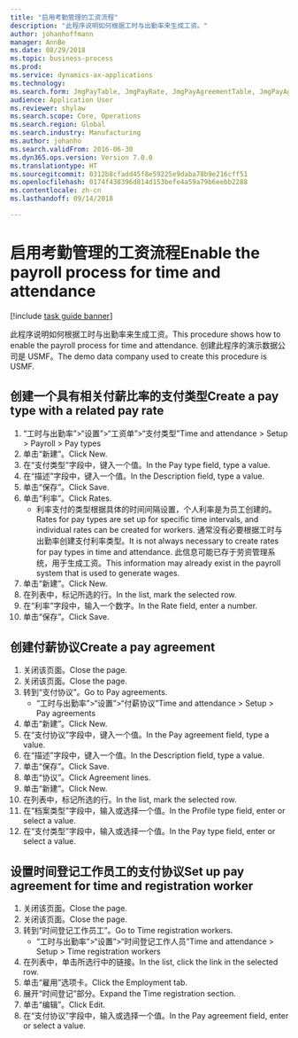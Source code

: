 ```yaml
--- 
title: "启用考勤管理的工资流程"
description: "此程序说明如何根据工时与出勤率来生成工资。"
author: johanhoffmann
manager: AnnBe
ms.date: 08/29/2018
ms.topic: business-process
ms.prod: 
ms.service: dynamics-ax-applications
ms.technology: 
ms.search.form: JmgPayTable, JmgPayRate, JmgPayAgreementTable, JmgPayAgreementLine, HcmWorker
audience: Application User
ms.reviewer: shylaw
ms.search.scope: Core, Operations
ms.search.region: Global
ms.search.industry: Manufacturing
ms.author: johanho
ms.search.validFrom: 2016-06-30
ms.dyn365.ops.version: Version 7.0.0
ms.translationtype: HT
ms.sourcegitcommit: 0312b8cfadd45f8e59225e9daba78b9e216cff51
ms.openlocfilehash: 0174f438396d814d153befe4a59a79b6eebb2288
ms.contentlocale: zh-cn
ms.lasthandoff: 09/14/2018

---
```

# <a name="enable-the-payroll-process-for-time-and-attendance"></a><span data-ttu-id="e5f7a-103">启用考勤管理的工资流程</span><span class="sxs-lookup"><span data-stu-id="e5f7a-103">Enable the payroll process for time and attendance</span></span>

[!include [task guide banner](../../includes/task-guide-banner.md)]

<span data-ttu-id="e5f7a-104">此程序说明如何根据工时与出勤率来生成工资。</span><span class="sxs-lookup"><span data-stu-id="e5f7a-104">This procedure shows how to enable the payroll process for time and attendance.</span></span> <span data-ttu-id="e5f7a-105">创建此程序的演示数据公司是 USMF。</span><span class="sxs-lookup"><span data-stu-id="e5f7a-105">The demo data company used to create this procedure is USMF.</span></span>


## <a name="create-a-pay-type-with-a-related-pay-rate"></a><span data-ttu-id="e5f7a-106">创建一个具有相关付薪比率的支付类型</span><span class="sxs-lookup"><span data-stu-id="e5f7a-106">Create a pay type with a related pay rate</span></span>
1. <span data-ttu-id="e5f7a-107">“工时与出勤率”>“设置”>“工资单”>“支付类型”</span><span class="sxs-lookup"><span data-stu-id="e5f7a-107">Time and attendance > Setup > Payroll > Pay types</span></span>
2. <span data-ttu-id="e5f7a-108">单击“新建”。</span><span class="sxs-lookup"><span data-stu-id="e5f7a-108">Click New.</span></span>
3. <span data-ttu-id="e5f7a-109">在“支付类型”字段中，键入一个值。</span><span class="sxs-lookup"><span data-stu-id="e5f7a-109">In the Pay type field, type a value.</span></span>
4. <span data-ttu-id="e5f7a-110">在“描述”字段中，键入一个值。</span><span class="sxs-lookup"><span data-stu-id="e5f7a-110">In the Description field, type a value.</span></span>
5. <span data-ttu-id="e5f7a-111">单击“保存”。</span><span class="sxs-lookup"><span data-stu-id="e5f7a-111">Click Save.</span></span>
6. <span data-ttu-id="e5f7a-112">单击“利率”。</span><span class="sxs-lookup"><span data-stu-id="e5f7a-112">Click Rates.</span></span>
    * <span data-ttu-id="e5f7a-113">利率支付的类型根据具体的时间间隔设置，个人利率是为员工创建的。</span><span class="sxs-lookup"><span data-stu-id="e5f7a-113">Rates for pay types are set up for specific time intervals, and individual rates can be created for workers.</span></span> <span data-ttu-id="e5f7a-114">通常没有必要根据工时与出勤率创建支付利率类型。</span><span class="sxs-lookup"><span data-stu-id="e5f7a-114">It is not always necessary to create rates for pay types in time and attendance.</span></span> <span data-ttu-id="e5f7a-115">此信息可能已存于劳资管理系统，用于生成工资。</span><span class="sxs-lookup"><span data-stu-id="e5f7a-115">This information may already exist in the payroll system that is used to generate wages.</span></span>  
7. <span data-ttu-id="e5f7a-116">单击“新建”。</span><span class="sxs-lookup"><span data-stu-id="e5f7a-116">Click New.</span></span>
8. <span data-ttu-id="e5f7a-117">在列表中，标记所选的行。</span><span class="sxs-lookup"><span data-stu-id="e5f7a-117">In the list, mark the selected row.</span></span>
9. <span data-ttu-id="e5f7a-118">在“利率”字段中，输入一个数字。</span><span class="sxs-lookup"><span data-stu-id="e5f7a-118">In the Rate field, enter a number.</span></span>
10. <span data-ttu-id="e5f7a-119">单击“保存”。</span><span class="sxs-lookup"><span data-stu-id="e5f7a-119">Click Save.</span></span>

## <a name="create-a-pay-agreement"></a><span data-ttu-id="e5f7a-120">创建付薪协议</span><span class="sxs-lookup"><span data-stu-id="e5f7a-120">Create a pay agreement</span></span>
1. <span data-ttu-id="e5f7a-121">关闭该页面。</span><span class="sxs-lookup"><span data-stu-id="e5f7a-121">Close the page.</span></span>
2. <span data-ttu-id="e5f7a-122">关闭该页面。</span><span class="sxs-lookup"><span data-stu-id="e5f7a-122">Close the page.</span></span>
3. <span data-ttu-id="e5f7a-123">转到“支付协议”。</span><span class="sxs-lookup"><span data-stu-id="e5f7a-123">Go to Pay agreements.</span></span>
    * <span data-ttu-id="e5f7a-124">“工时与出勤率”>“设置”>“付薪协议”</span><span class="sxs-lookup"><span data-stu-id="e5f7a-124">Time and attendance > Setup > Pay agreements</span></span>  
4. <span data-ttu-id="e5f7a-125">单击“新建”。</span><span class="sxs-lookup"><span data-stu-id="e5f7a-125">Click New.</span></span>
5. <span data-ttu-id="e5f7a-126">在“支付协议”字段中，键入一个值。</span><span class="sxs-lookup"><span data-stu-id="e5f7a-126">In the Pay agreement field, type a value.</span></span>
6. <span data-ttu-id="e5f7a-127">在“描述”字段中，键入一个值。</span><span class="sxs-lookup"><span data-stu-id="e5f7a-127">In the Description field, type a value.</span></span>
7. <span data-ttu-id="e5f7a-128">单击“保存”。</span><span class="sxs-lookup"><span data-stu-id="e5f7a-128">Click Save.</span></span>
8. <span data-ttu-id="e5f7a-129">单击“协议”。</span><span class="sxs-lookup"><span data-stu-id="e5f7a-129">Click Agreement lines.</span></span>
9. <span data-ttu-id="e5f7a-130">单击“新建”。</span><span class="sxs-lookup"><span data-stu-id="e5f7a-130">Click New.</span></span>
10. <span data-ttu-id="e5f7a-131">在列表中，标记所选的行。</span><span class="sxs-lookup"><span data-stu-id="e5f7a-131">In the list, mark the selected row.</span></span>
11. <span data-ttu-id="e5f7a-132">在“档案类型”字段中，输入或选择一个值。</span><span class="sxs-lookup"><span data-stu-id="e5f7a-132">In the Profile type field, enter or select a value.</span></span>
12. <span data-ttu-id="e5f7a-133">在“支付类型”字段中，输入或选择一个值。</span><span class="sxs-lookup"><span data-stu-id="e5f7a-133">In the Pay type field, enter or select a value.</span></span>

## <a name="set-up-pay-agreement-for-time-and-registration-worker"></a><span data-ttu-id="e5f7a-134">设置时间登记工作员工的支付协议</span><span class="sxs-lookup"><span data-stu-id="e5f7a-134">Set up pay agreement for time and registration worker</span></span>
1. <span data-ttu-id="e5f7a-135">关闭该页面。</span><span class="sxs-lookup"><span data-stu-id="e5f7a-135">Close the page.</span></span>
2. <span data-ttu-id="e5f7a-136">关闭该页面。</span><span class="sxs-lookup"><span data-stu-id="e5f7a-136">Close the page.</span></span>
3. <span data-ttu-id="e5f7a-137">转到“时间登记工作员工”。</span><span class="sxs-lookup"><span data-stu-id="e5f7a-137">Go to Time registration workers.</span></span>
    * <span data-ttu-id="e5f7a-138">“工时与出勤率”>“设置”>“时间登记工作人员”</span><span class="sxs-lookup"><span data-stu-id="e5f7a-138">Time and attendance > Setup > Time registration workers</span></span>  
4. <span data-ttu-id="e5f7a-139">在列表中，单击所选行中的链接。</span><span class="sxs-lookup"><span data-stu-id="e5f7a-139">In the list, click the link in the selected row.</span></span>
5. <span data-ttu-id="e5f7a-140">单击“雇用”选项卡。</span><span class="sxs-lookup"><span data-stu-id="e5f7a-140">Click the Employment tab.</span></span>
6. <span data-ttu-id="e5f7a-141">展开“时间登记”部分。</span><span class="sxs-lookup"><span data-stu-id="e5f7a-141">Expand the Time registration section.</span></span>
7. <span data-ttu-id="e5f7a-142">单击“编辑”。</span><span class="sxs-lookup"><span data-stu-id="e5f7a-142">Click Edit.</span></span>
8. <span data-ttu-id="e5f7a-143">在“支付协议”字段中，输入或选择一个值。</span><span class="sxs-lookup"><span data-stu-id="e5f7a-143">In the Pay agreement field, enter or select a value.</span></span>


